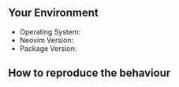 Your Environment
----------------
<!-- Include details of your environment. -->

*   Operating System:
*   Neovim Version:
*   Package Version:



How to reproduce the behaviour
------------------------------
<!-- Before submitting an issue, make sure to check the docs and closed issues
and FAQ to see if any of the solutions work for you. -->

<!-- Include a code example or the steps that led to the problem. Please try to
be as specific as possible. -->
